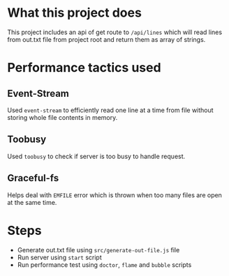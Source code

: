 # What this project does

This project includes an api of get route to `/api/lines` which will read lines from out.txt file from project root and
return them as array of strings.

# Performance tactics used

## Event-Stream

Used `event-stream` to efficiently read one line at a time from file without storing whole file contents in memory.

## Toobusy

Used `toobusy` to check if server is too busy to handle request.

## Graceful-fs

Helps deal with `EMFILE` error which is thrown when too many files are open at the same time.

# Steps

- Generate out.txt file using `src/generate-out-file.js` file
- Run server using `start` script
- Run performance test using `doctor`, `flame` and `bubble` scripts
